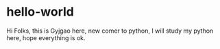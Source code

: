 # hello-world
Hi Folks, this is Gyjgao here, new comer to python, I will study my python here, hope everything is ok.
